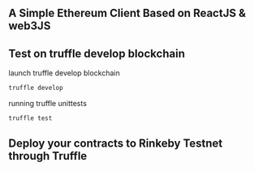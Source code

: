 ## A Simple Ethereum Client Based on ReactJS & web3JS

## Test on truffle develop blockchain
launch truffle develop blockchain
```bash
truffle develop
```

running truffle unittests
```bash
truffle test 
```

## Deploy your contracts to Rinkeby Testnet through Truffle

```bash

```

